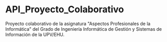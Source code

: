 # API_Proyecto_Colaborativo
Proyecto colaborativo de la asignatura "Aspectos Profesionales de la Informática" del Grado de Ingeniería Informática de Gestión y Sistemas de Información de la UPV/EHU.
